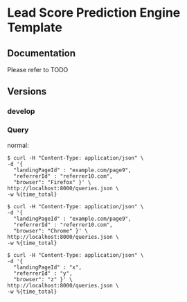 # Lead Score Prediction Engine Template

## Documentation

Please refer to TODO

## Versions

### develop


### Query

normal:

```
$ curl -H "Content-Type: application/json" \
-d '{
  "landingPageId" : "example.com/page9",
  "referrerId" : "referrer10.com",
  "browser": "Firefox" }' \
http://localhost:8000/queries.json \
-w %{time_total}
```

```
$ curl -H "Content-Type: application/json" \
-d '{
  "landingPageId" : "example.com/page9",
  "referrerId" : "referrer10.com",
  "browser": "Chrome" }' \
http://localhost:8000/queries.json \
-w %{time_total}
```

```
$ curl -H "Content-Type: application/json" \
-d '{
  "landingPageId" : "x",
  "referrerId" : "y",
  "browser": "z" }' \
http://localhost:8000/queries.json \
-w %{time_total}
```
